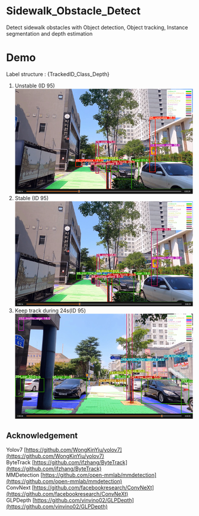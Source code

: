 # Sidewalk_Obstacle_Detect
Detect sidewalk obstacles with Object detection, Object tracking, Instance segmentation and depth estimation    

# Demo
Label structure : {TrackedID_Class_Depth}    

1. Unstable (ID 95)    
![unstable](./assets/image01.png)
2. Stable (ID 95)    
![unstable](./assets/image02.png)
3. Keep track during 24s(ID 95)    
![unstable](./assets/image03.png)

## Acknowledgement
Yolov7 [https://github.com/WongKinYiu/yolov7](https://github.com/WongKinYiu/yolov7)    
ByteTrack  [https://github.com/ifzhang/ByteTrack](https://github.com/ifzhang/ByteTrack)    
MMDetection  [https://github.com/open-mmlab/mmdetection](https://github.com/open-mmlab/mmdetection)    
ConvNext  [https://github.com/facebookresearch/ConvNeXt](https://github.com/facebookresearch/ConvNeXt)    
GLPDepth  [https://github.com/vinvino02/GLPDepth](https://github.com/vinvino02/GLPDepth)    
